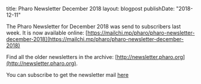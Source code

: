 title:  Pharo Newsletter December 2018layout: blogpostpublishDate: "2018-12-11"The Pharo Newsletter for December 2018 was send to subscribers last week. It is now  available online:  [https://mailchi.mp/pharo/pharo-newsletter-december-2018](https://mailchi.mp/pharo/pharo-newsletter-december-2018)Find all the older newsletters in the archive: [http://newsletter.pharo.org](http://newsletter.pharo.org).You can subscribe to get the newsletter mail [here](https://us11.list-manage.com/subscribe?u=6f667565c2569234585a7be77&id=048680a940)